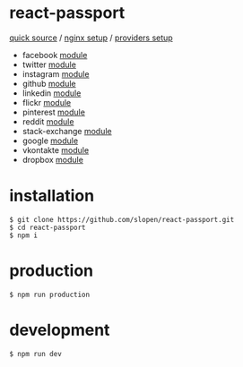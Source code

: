 # react-passport

[quick source](/src/server/api/auth) / [nginx setup](/nginx) / [providers setup](/config/auth.prod.json)

* facebook [module](https://github.com/jaredhanson/passport-facebook)
* twitter [module](https://github.com/jaredhanson/passport-twitter)
* instagram [module](https://github.com/jaredhanson/passport-instagram)
* github [module](https://github.com/jaredhanson/passport-github)
* linkedin [module](https://github.com/jaredhanson/passport-linkedin)
* flickr [module](https://github.com/johnnyhalife/passport-flickr)
* pinterest [module](https://github.com/analog-nico/passport-pinterest)
* reddit [module](https://github.com/slotos/passport-reddit)
* stack-exchange [module](https://github.com/mooyoul/passport-stack-exchange)
* google [module](https://github.com/jaredhanson/passport-google-oauth)
* vkontakte [module](https://github.com/stevebest/passport-vkontakte)
* dropbox [module](https://github.com/florianheinemann/passport-dropbox-oauth2)

# installation

```
$ git clone https://github.com/slopen/react-passport.git
$ cd react-passport
$ npm i
```

# production

```
$ npm run production
```

# development

```
$ npm run dev
```
